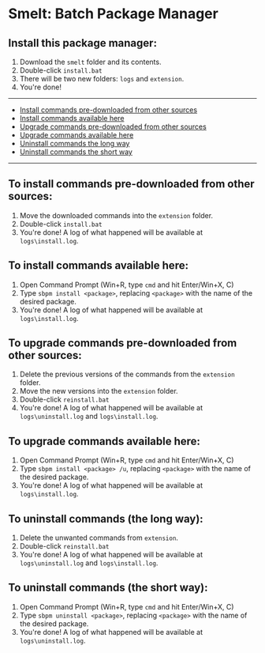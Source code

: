 # Smelt: Batch Package Manager
## Install this package manager:
1. Download the `smelt` folder and its contents.
2. Double-click `install.bat`
3. There will be two new folders: `logs` and `extension`.
4. You're done!
----
* [Install commands pre-downloaded from other sources](#install-local)
* [Install commands available here](#install-global)
* [Upgrade commands pre-downloaded from other sources](#upgrade-local)
* [Upgrade commands available here](#upgrade-global)
* [Uninstall commands the long way](#uninstall-long)
* [Uninstall commands the short way](#uninstall-short)
----
<h2 id="install-local">To install commands pre-downloaded from other sources:</h2>

1. Move the downloaded commands into the `extension` folder.
2. Double-click `install.bat`
3. You're done! A log of what happened will be available at `logs\install.log`.

<h2 id="install-global">To install commands available here:</h2>

1. Open Command Prompt (Win+R, type `cmd` and hit Enter/Win+X, C)
2. Type `sbpm install <package>`, replacing `<package>` with the name of the desired package.
3. You're done! A log of what happened will be available at `logs\install.log`.

<h2 id="upgrade-local">To upgrade commands pre-downloaded from other sources:</h2>

1. Delete the previous versions of the commands from the `extension` folder.
2. Move the new versions into the `extension` folder.
3. Double-click `reinstall.bat`
4. You're done! A log of what happened will be available at `logs\uninstall.log` and `logs\install.log`.

<h2 id="upgrade-global">To upgrade commands available here:</h2>

1. Open Command Prompt (Win+R, type `cmd` and hit Enter/Win+X, C)
2. Type `sbpm install <package> /u`, replacing `<package>` with the name of the desired package.
3. You're done! A log of what happened will be available at `logs\install.log`.

<h2 id="uninstall-long">To uninstall commands (the long way):</h2>

1. Delete the unwanted commands from `extension`.
2. Double-click `reinstall.bat`
3. You're done! A log of what happened will be available at `logs\uninstall.log` and `logs\install.log`.

<h2 id="uninstall-short">To uninstall commands (the short way):</h2>

1. Open Command Prompt (Win+R, type `cmd` and hit Enter/Win+X, C)
2. Type `sbpm uninstall <package>`, replacing `<package>` with the name of the desired package.
3. You're done! A log of what happened will be available at `logs\uninstall.log`.
